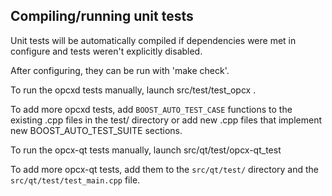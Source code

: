 Compiling/running unit tests
------------------------------------

Unit tests will be automatically compiled if dependencies were met in configure
and tests weren't explicitly disabled.

After configuring, they can be run with 'make check'.

To run the opcxd tests manually, launch src/test/test_opcx .

To add more opcxd tests, add `BOOST_AUTO_TEST_CASE` functions to the existing
.cpp files in the test/ directory or add new .cpp files that
implement new BOOST_AUTO_TEST_SUITE sections.

To run the opcx-qt tests manually, launch src/qt/test/opcx-qt_test

To add more opcx-qt tests, add them to the `src/qt/test/` directory and
the `src/qt/test/test_main.cpp` file.
